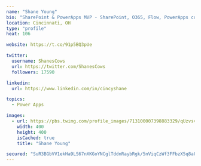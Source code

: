 ```yaml
---
name: "Shane Young"
bio: "SharePoint & PowerApps MVP - SharePoint, O365, Flow, PowerApps consulting? @PowerApps911 | Pure Snark? You found it."
location: Cincinnati, OH
type: "profile"
heat: 106

website: https://t.co/91p5BQ3pUe

twitter:
  username: ShanesCows
  url: https://twitter.com/ShanesCows
  followers: 17590

linkedin:
  url: https://www.linkedin.com/in/cincyshane

topics:
  - Power Apps

images:
  - url: https://pbs.twimg.com/profile_images/713100007398883329/qUzvsvQ3_400x400.jpg
    width: 400
    height: 400
    isCached: true
    title: "Shane Young"

secured: "SuR3BGbVV1ekHa9LS67nXKGoYNCglTddnRaybRgk/5nViqCzWf3FFbzX5q8a8fdXNv0C58K7ih8ZrlhMhSrVtdwTK5AlfXrBshfEmdibFQOmctT+LtUopl7IaV34XG+ziUyRdti8XO+vvpBGQHD0K0ZwzBXlWywHxcD3Q7zv5NIfHVkvioTjetHFQqxkd/RBfdD4L6cdG/P6uA1GWNPdFxDLkWtH81OL8IifeDnwhlqokKBLV1+FEZdtNoqosI6ntluMAbkhzBxAS15PuX9my00kzPbqrqq+LSbJLm5Y64hTQmaJULB5UbJIn5gJCyY4M+vMFFmnO66HvzKdvnaRvBiwZsQwAtNNRhJPQ/nvD5Us8T1LXQzLF50iyGx2gU7xqiq68z9DWDk4N7cfRX6lIgvlcF/SdJFZ6TjQFbYI2AU=;sdRi23EELpH8gertRPDLXA=="
---
```


